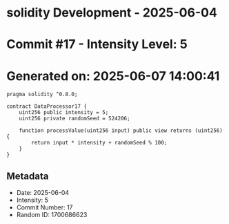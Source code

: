 ﻿# solidity Development - 2025-06-04
# Commit #17 - Intensity Level: 5
# Generated on: 2025-06-07 14:00:41
```solidity
pragma solidity ^0.8.0;

contract DataProcessor17 {
    uint256 public intensity = 5;
    uint256 private randomSeed = 524206;

    function processValue(uint256 input) public view returns (uint256) {
        return input * intensity + randomSeed % 100;
    }
}
```
## Metadata
- Date: 2025-06-04
- Intensity: 5
- Commit Number: 17
- Random ID: 1700686623
